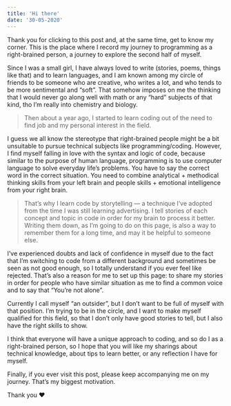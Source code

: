 ```yaml
---
title: 'Hi there'
date: '30-05-2020'
---
```


Thank you for clicking to this post and, at the same time, get to know my corner. This is the place where I record my journey to programming as a right-brained person, a journey to explore the second half of myself.

Since I was a small girl, I have always loved to write (stories, poems, things like that) and to learn languages, and I am known among my circle of friends to be someone who are creative, who writes a lot, and who tends to be more sentimental and “soft”. That somehow imposes on me the thinking that I would never go along well with math or any “hard” subjects of that kind, tho I’m really into chemistry and biology.

> Then about a year ago, I started to learn coding out of the need to find job and my personal interest in the field.

I guess we all know the stereotype that right-brained people might be a bit unsuitable to pursue technical subjects like programming/coding. However, I find myself falling in love with the syntax and logic of code, because similar to the purpose of human language, programming is to use computer language to solve everyday life’s problems. You have to say the correct word in the correct situation. You need to combine analytical + methodical thinking skills from your left brain and people skills + emotional intelligence from your right brain.

> That’s why I learn code by storytelling — a technique I’ve adopted from the time I was still learning advertising. I tell stories of each concept and topic in code in order for my brain to process it better. Writing them down, as I’m going to do on this page, is also a way to remember them for a long time, and may it be helpful to someone else.

I’ve experienced doubts and lack of confidence in myself due to the fact that I’m switching to code from a different background and sometimes be seen as not good enough, so I totally understand if you ever feel like rejected. That’s also a reason for me to set up this page: to share my stories in order for people who have similar situation as me to find a common voice and to say that “You’re not alone”.

Currently I call myself “an outsider”, but I don’t want to be full of myself with that position. I’m trying to be in the circle, and I want to make myself qualified for this field, so that I don’t only have good stories to tell, but I also have the right skills to show.

I think that everyone will have a unique approach to coding, and so do I as a right-brained person, so I hope that you will like my sharings about technical knowledge, about tips to learn better, or any reflection I have for myself.

Finally, if you ever visit this post, please keep accompanying me on my journey. That’s my biggest motivation.

Thank you ❤
